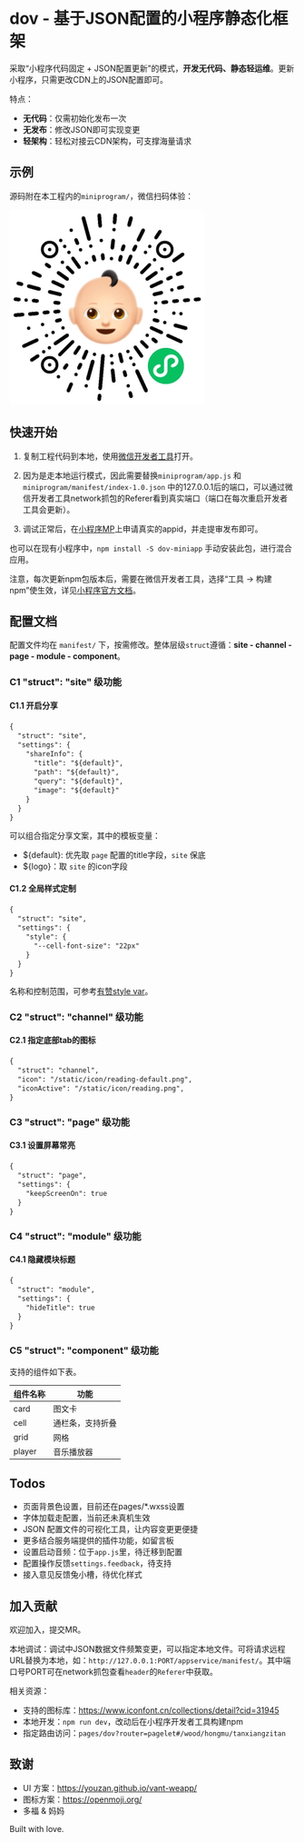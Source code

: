 # dov - 基于JSON配置的小程序静态化框架

采取“小程序代码固定 + JSON配置更新”的模式，**开发无代码、静态轻运维**。更新小程序，只需更改CDN上的JSON配置即可。

特点：
 - **无代码**：仅需初始化发布一次
 - **无发布**：修改JSON即可实现变更
 - **轻架构**：轻松对接云CDN架构，可支撑海量请求


## 示例

源码附在本工程内的`miniprogram/`，微信扫码体验：

![Hi多福](./hidov.jpg)


## 快速开始

1. 复制工程代码到本地，使用[微信开发者工具](https://developers.weixin.qq.com/miniprogram/dev/devtools/download.html)打开。

2. 因为是走本地运行模式，因此需要替换`miniprogram/app.js` 和 `miniprogram/manifest/index-1.0.json` 中的127.0.0.1后的端口，可以通过微信开发者工具network抓包的Referer看到真实端口（端口在每次重启开发者工具会更新）。

3. 调试正常后，在[小程序MP](https://mp.weixin.qq.com/)上申请真实的appid，并走提审发布即可。

也可以在现有小程序中，`npm install -S dov-miniapp` 手动安装此包，进行混合应用。

注意，每次更新npm包版本后，需要在微信开发者工具，选择“工具 -> 构建npm”使生效，详见[小程序官方文档](https://developers.weixin.qq.com/miniprogram/dev/devtools/npm.html)。


## 配置文档

配置文件均在 `manifest/` 下，按需修改。整体层级`struct`遵循：**site -  channel - page - module - component**。

### C1 "struct": "site" 级功能
#### C1.1 开启分享
```
{
  "struct": "site",
  "settings": {
    "shareInfo": {
      "title": "${default}",
      "path": "${default}",
      "query": "${default}",
      "image": "${default}"
    }
  }
}
```
可以组合指定分享文案，其中的模板变量：
 - ${default}: 优先取 `page` 配置的title字段，`site` 保底
 - ${logo}：取 `site` 的icon字段

#### C1.2 全局样式定制
```
{
  "struct": "site",
  "settings": {
    "style": {
      "--cell-font-size": "22px"
    }
  }
}
```
名称和控制范围，可参考[有赞style var](https://github.com/youzan/vant-weapp/blob/dev/packages/common/style/var.less)。

### C2 "struct": "channel" 级功能
#### C2.1 指定底部tab的图标
```
{
  "struct": "channel",
  "icon": "/static/icon/reading-default.png",
  "iconActive": "/static/icon/reading.png",
}
```

### C3 "struct": "page" 级功能
#### C3.1 设置屏幕常亮
```
{
  "struct": "page",
  "settings": {
    "keepScreenOn": true
  }
}
```

### C4 "struct": "module" 级功能
#### C4.1 隐藏模块标题
```
{
  "struct": "module",
  "settings": {
    "hideTitle": true
  }
}
```

### C5 "struct": "component" 级功能

支持的组件如下表。

| 组件名称 | 功能             |
| -------- | ---------------- |
| card     | 图文卡           |
| cell     | 通栏条，支持折叠 |
| grid     | 网格             |
| player   | 音乐播放器       |


## Todos

* 页面背景色设置，目前还在pages/*.wxss设置
* 字体加载走配置，当前还未真机生效
* JSON 配置文件的可视化工具，让内容变更更便捷
* 更多结合服务端提供的插件功能，如留言板
* 设置启动音频：位于`app.js`里，待迁移到配置
* 配置操作反馈`settings.feedback`，待支持
* 接入意见反馈兔小槽，待优化样式


## 加入贡献

欢迎加入，提交MR。

本地调试：调试中JSON数据文件频繁变更，可以指定本地文件。可将请求远程URL替换为本地，如：`http://127.0.0.1:PORT/appservice/manifest/`。其中端口号PORT可在network抓包查看`header`的`Referer`中获取。

相关资源：
* 支持的图标库：https://www.iconfont.cn/collections/detail?cid=31945
* 本地开发：`npm run dev`，改动后在小程序开发者工具构建npm
* 指定路由访问：`pages/dov?router=pagelet#/wood/hongmu/tanxiangzitan`

## 致谢

 - UI 方案：<https://youzan.github.io/vant-weapp/>
 - 图标方案：<https://openmoji.org/>
 - 多福 & 妈妈

Built with love.
